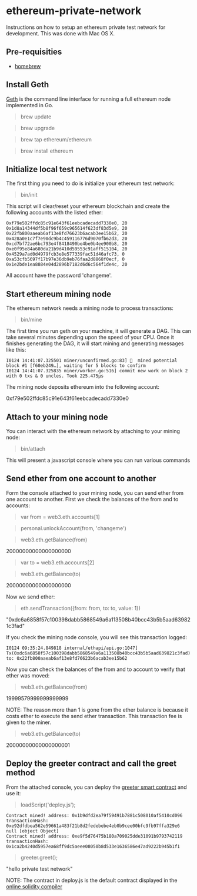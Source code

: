 # ethereum-private-network
Instructions on how to setup an ethereum private test network for development.
This was done with Mac OS X.

Pre-requisities
---------------

* [homebrew](http://brew.sh/)

Install Geth
------------

[Geth](https://github.com/ethereum/go-ethereum/wiki/geth) is the command line
interface for running a full ethereum node implemented in Go.

> brew update

> brew upgrade

> brew tap ethereum/ethereum

> brew install ethereum

Initialize local test network
-----------------------------

The first thing you need to do is initialize your ethereum test network:

> bin/init

This script will clear/reset your ethereum blockchain and create the following
accounts with the listed ether:

```
0xf79e502ffdc85c91e643f61eebcadecadd7330e0, 20
0x1d8a14344df5b8f96f659c965614f623df83d5e9, 20
0x22fb800aaeab6af13e8fd76623b6acab3ee15b62, 20
0x428a0e1c7f7e90dc9b4c459116776d9070fb62d3, 20
0xcd7bf72ae6bc793e4f8418490be4be0b4ee900b8, 20
0xe0f95e84a680da21b9d410d59553c91aff515104, 20
0x4529a7ad0d4979fcb3e8e577339fac51d46afc73, 0
0xa53cfb5697f17b97e36db9eb76faa2d8868f0ecf, 0
0x1e2bde1ea8884e04d2896b7182d6d6c564f1de4c, 20
```

All account have the password 'changeme'.

Start ethereum mining node
--------------------------

The ethereum network needs a mining node to process transactions:

> bin/mine

The first time you run geth on your machine, it will generate a DAG.  This can
take several minutes depending upon the speed of your CPU.  Once it finishes
generating the DAG, it will start mining and generating messages like this:

```
I0124 14:41:07.325501 miner/unconfirmed.go:83] 🔨  mined potential block #1 [f60eb249…], waiting for 5 blocks to confirm
I0124 14:41:07.325835 miner/worker.go:516] commit new work on block 2 with 0 txs & 0 uncles. Took 225.475µs
```

The mining node deposits ethereum into the following account:

0xf79e502ffdc85c91e643f61eebcadecadd7330e0

Attach to your mining node
--------------------------

You can interact with the ethereum network by attaching to your mining node:

> bin/attach

This will present a javascript console where you can run various commands

Send ether from one account to another
--------------------------------------

Form the console attached to your mining node, you can send ether from one
 account to another.  First we check the balances of the from and to accounts:

> var from = web3.eth.accounts[1]

> personal.unlockAccount(from, 'changeme')

> web3.eth.getBalance(from)

20000000000000000000

> var to = web3.eth.accounts[2]

> web3.eth.getBalance(to)

20000000000000000000

Now we send ether:

> eth.sendTransaction({from: from, to: to, value: 1})

"0xdc6a6858f57c100398dabb5868549a6a113508b40bcc43b5b5aad639821c3fad"

If you check the mining node console, you will see this transaction logged:

```
I0124 09:35:24.849818 internal/ethapi/api.go:1047]
Tx(0xdc6a6858f57c100398dabb5868549a6a113508b40bcc43b5b5aad639821c3fad)
to: 0x22fb800aaeab6af13e8fd76623b6acab3ee15b62
```

Now you can check the balances of the from and to account to verify that
ether was moved:

> web3.eth.getBalance(from)

19999579999999999999

NOTE: The reason more than 1 is gone from the ether balance is because it costs
ether to execute the send ether transaction.  This transaction fee is given to
the miner.

> web3.eth.getBalance(to)

20000000000000000001

Deploy the greeter contract and call the greet method
-----------------------------------------------------

From the attached console, you can deploy the
[greeter smart contract](https://www.ethereum.org/greeter) and
use it:

> loadScript('deploy.js');

```
Contract mined! address: 0x1b9dfd2ea79f59491b7881c508010af5410cd096 transactionHash: 0xe92dfdbea562e59661a483f21b8d2fedebebe4eb0b9cee00bfc9fb97ffa329e6
null [object Object]
Contract mined! address: 0xe9f5d76475b180a709025dde31091b9793742119 transactionHash: 0x1ca2b4240d5957ea68ff9dc5aeee08050b8d533e1636586e47ad9222b945b1f1
```

> greeter.greet();

"hello private test network"

NOTE: The contract in deploy.js is the default contract displayed in the
[online solidity compiler](https://ethereum.github.io/browser-solidity)
